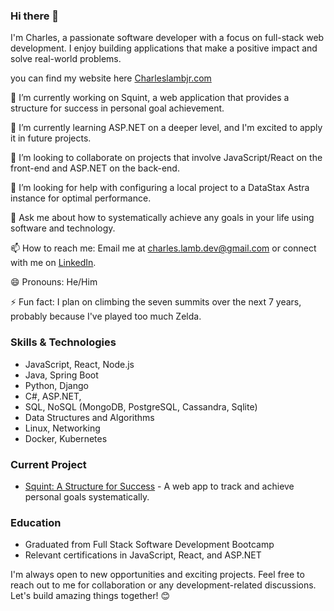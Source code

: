 ### Hi there 👋

I'm Charles, a passionate software developer with a focus on full-stack web development. I enjoy building applications that make a positive impact and solve real-world problems.


you can find my website here [Charleslambjr.com](https://www.charleslambjr.com)

🔭 I’m currently working on Squint, a web application that provides a structure for success in personal goal achievement.

🌱 I’m currently learning ASP.NET on a deeper level, and I'm excited to apply it in future projects.

👯 I’m looking to collaborate on projects that involve JavaScript/React on the front-end and ASP.NET on the back-end.

🤔 I’m looking for help with configuring a local project to a DataStax Astra instance for optimal performance.

💬 Ask me about how to systematically achieve any goals in your life using software and technology.

📫 How to reach me: Email me at charles.lamb.dev@gmail.com or connect with me on [LinkedIn](https://www.linkedin.com/in/charles-lamb-jr).

😄 Pronouns: He/Him

⚡ Fun fact: I plan on climbing the seven summits over the next 7 years, probably because I've played too much Zelda.

### Skills & Technologies
- JavaScript, React, Node.js
- Java, Spring Boot
- Python, Django
- C#, ASP.NET, 
- SQL, NoSQL (MongoDB, PostgreSQL, Cassandra, Sqlite)
- Data Structures and Algorithms
- Linux, Networking
- Docker, Kubernetes

### Current Project
- [Squint: A Structure for Success](https://github.com/cyberstizz/SquintV2.git) - A web app to track and achieve personal goals systematically.

### Education
- Graduated from Full Stack Software Development Bootcamp
- Relevant certifications in JavaScript, React, and ASP.NET

I'm always open to new opportunities and exciting projects. Feel free to reach out to me for collaboration or any development-related discussions. Let's build amazing things together! 😊


